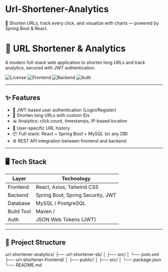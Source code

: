 # Url-Shortener-Analytics
🔐 Shorten URLs, track every click, and visualize with charts — powered by Spring Boot &amp; React.


# 🔗 URL Shortener & Analytics

A modern full-stack web application to shorten long URLs and track analytics, secured with JWT authentication.

![License](https://img.shields.io/badge/license-MIT-green)
![Frontend](https://img.shields.io/badge/Frontend-React-blue)
![Backend](https://img.shields.io/badge/Backend-SpringBoot-brightgreen)
![Auth](https://img.shields.io/badge/Auth-JWT-red)

---

## ✨ Features

- 🔐 JWT-based user authentication (Login/Register)
- 🔗 Shorten long URLs with custom IDs
- 📊 Analytics: click count, timestamps, IP-based location
- 📁 User-specific URL history
- 📦 Full-stack: React + Spring Boot + MySQL (or any DB)
- ⚙️ REST API integration between frontend and backend

---

## 🖥️ Tech Stack

| Layer      | Technology         |
|------------|--------------------|
| Frontend   | React, Axios, Tailwind CSS |
| Backend    | Spring Boot, Spring Security, JWT |
| Database   | MySQL / PostgreSQL |
| Build Tool | Maven /     |
| Auth       | JSON Web Tokens (JWT) |

---

## 📁 Project Structure
url-shortener-analytics/
├── url-shortener-sb/
│ ├── src/
│ └── pom.xml
├── url-shortener-frontend/
│ ├── public/
│ ├── src/
│ └── package.json
└── README.md
